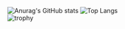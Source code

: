 ![Anurag's GitHub stats](https://github-readme-stats.vercel.app/api?username=mini-ware&show_icons=true&theme=dark)
![Top Langs](https://github-readme-stats.vercel.app/api/top-langs/?username=mini-ware&theme=dark)</br>
![trophy](https://github-profile-trophy.vercel.app/?username=mini-ware&theme=onedark&row=1)
<!--
**Mini-Ware/Mini-Ware** is a ✨ _special_ ✨ repository because its `README.md` (this file) appears on your GitHub profile.
Here are some ideas to get you started:
- 🔭 I’m currently working on ...
- 🌱 I’m currently learning ...
- 👯 I’m looking to collaborate on ...
- 🤔 I’m looking for help with ...
- 💬 Ask me about ...
- 📫 How to reach me: ...
- 😄 Pronouns: ...
- ⚡ Fun fact: ...
-->
